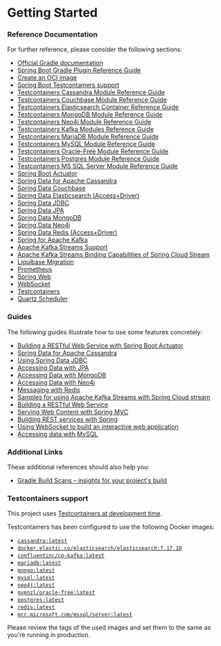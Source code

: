 # Getting Started

### Reference Documentation
For further reference, please consider the following sections:

* [Official Gradle documentation](https://docs.gradle.org)
* [Spring Boot Gradle Plugin Reference Guide](https://docs.spring.io/spring-boot/3.3.3/gradle-plugin)
* [Create an OCI image](https://docs.spring.io/spring-boot/3.3.3/gradle-plugin/packaging-oci-image.html)
* [Spring Boot Testcontainers support](https://docs.spring.io/spring-boot/3.3.3/reference/testing/testcontainers.html#testing.testcontainers)
* [Testcontainers Cassandra Module Reference Guide](https://java.testcontainers.org/modules/databases/cassandra/)
* [Testcontainers Couchbase Module Reference Guide](https://java.testcontainers.org/modules/databases/couchbase/)
* [Testcontainers Elasticsearch Container Reference Guide](https://java.testcontainers.org/modules/elasticsearch/)
* [Testcontainers MongoDB Module Reference Guide](https://java.testcontainers.org/modules/databases/mongodb/)
* [Testcontainers Neo4j Module Reference Guide](https://java.testcontainers.org/modules/databases/neo4j/)
* [Testcontainers Kafka Modules Reference Guide](https://java.testcontainers.org/modules/kafka/)
* [Testcontainers MariaDB Module Reference Guide](https://java.testcontainers.org/modules/databases/mariadb/)
* [Testcontainers MySQL Module Reference Guide](https://java.testcontainers.org/modules/databases/mysql/)
* [Testcontainers Oracle-Free Module Reference Guide](https://java.testcontainers.org/modules/databases/oraclefree/)
* [Testcontainers Postgres Module Reference Guide](https://java.testcontainers.org/modules/databases/postgres/)
* [Testcontainers MS SQL Server Module Reference Guide](https://java.testcontainers.org/modules/databases/mssqlserver/)
* [Spring Boot Actuator](https://docs.spring.io/spring-boot/docs/3.3.3/reference/htmlsingle/index.html#actuator)
* [Spring Data for Apache Cassandra](https://docs.spring.io/spring-boot/docs/3.3.3/reference/htmlsingle/index.html#data.nosql.cassandra)
* [Spring Data Couchbase](https://docs.spring.io/spring-boot/docs/3.3.3/reference/htmlsingle/index.html#data.nosql.couchbase)
* [Spring Data Elasticsearch (Access+Driver)](https://docs.spring.io/spring-boot/docs/3.3.3/reference/htmlsingle/index.html#data.nosql.elasticsearch)
* [Spring Data JDBC](https://docs.spring.io/spring-boot/docs/3.3.3/reference/htmlsingle/index.html#data.sql.jdbc)
* [Spring Data JPA](https://docs.spring.io/spring-boot/docs/3.3.3/reference/htmlsingle/index.html#data.sql.jpa-and-spring-data)
* [Spring Data MongoDB](https://docs.spring.io/spring-boot/docs/3.3.3/reference/htmlsingle/index.html#data.nosql.mongodb)
* [Spring Data Neo4j](https://docs.spring.io/spring-boot/docs/3.3.3/reference/htmlsingle/index.html#data.nosql.neo4j)
* [Spring Data Redis (Access+Driver)](https://docs.spring.io/spring-boot/docs/3.3.3/reference/htmlsingle/index.html#data.nosql.redis)
* [Spring for Apache Kafka](https://docs.spring.io/spring-boot/docs/3.3.3/reference/htmlsingle/index.html#messaging.kafka)
* [Apache Kafka Streams Support](https://docs.spring.io/spring-kafka/docs/current/reference/html/#streams-kafka-streams)
* [Apache Kafka Streams Binding Capabilities of Spring Cloud Stream](https://docs.spring.io/spring-cloud-stream/docs/current/reference/htmlsingle/index.html#_kafka_streams_binding_capabilities_of_spring_cloud_stream)
* [Liquibase Migration](https://docs.spring.io/spring-boot/docs/3.3.3/reference/htmlsingle/index.html#howto.data-initialization.migration-tool.liquibase)
* [Prometheus](https://docs.spring.io/spring-boot/docs/3.3.3/reference/htmlsingle/index.html#actuator.metrics.export.prometheus)
* [Spring Web](https://docs.spring.io/spring-boot/docs/3.3.3/reference/htmlsingle/index.html#web)
* [WebSocket](https://docs.spring.io/spring-boot/docs/3.3.3/reference/htmlsingle/index.html#messaging.websockets)
* [Testcontainers](https://java.testcontainers.org/)
* [Quartz Scheduler](https://docs.spring.io/spring-boot/docs/3.3.3/reference/htmlsingle/index.html#io.quartz)

### Guides
The following guides illustrate how to use some features concretely:

* [Building a RESTful Web Service with Spring Boot Actuator](https://spring.io/guides/gs/actuator-service/)
* [Spring Data for Apache Cassandra](https://spring.io/guides/gs/accessing-data-cassandra/)
* [Using Spring Data JDBC](https://github.com/spring-projects/spring-data-examples/tree/master/jdbc/basics)
* [Accessing Data with JPA](https://spring.io/guides/gs/accessing-data-jpa/)
* [Accessing Data with MongoDB](https://spring.io/guides/gs/accessing-data-mongodb/)
* [Accessing Data with Neo4j](https://spring.io/guides/gs/accessing-data-neo4j/)
* [Messaging with Redis](https://spring.io/guides/gs/messaging-redis/)
* [Samples for using Apache Kafka Streams with Spring Cloud stream](https://github.com/spring-cloud/spring-cloud-stream-samples/tree/master/kafka-streams-samples)
* [Building a RESTful Web Service](https://spring.io/guides/gs/rest-service/)
* [Serving Web Content with Spring MVC](https://spring.io/guides/gs/serving-web-content/)
* [Building REST services with Spring](https://spring.io/guides/tutorials/rest/)
* [Using WebSocket to build an interactive web application](https://spring.io/guides/gs/messaging-stomp-websocket/)
* [Accessing data with MySQL](https://spring.io/guides/gs/accessing-data-mysql/)

### Additional Links
These additional references should also help you:

* [Gradle Build Scans – insights for your project's build](https://scans.gradle.com#gradle)

### Testcontainers support

This project uses [Testcontainers at development time](https://docs.spring.io/spring-boot/3.3.3/reference/features/dev-services.html#features.dev-services.testcontainers).

Testcontainers has been configured to use the following Docker images:

* [`cassandra:latest`](https://hub.docker.com/_/cassandra)
* [`docker.elastic.co/elasticsearch/elasticsearch:7.17.10`](https://www.docker.elastic.co/r/elasticsearch)
* [`confluentinc/cp-kafka:latest`](https://hub.docker.com/r/confluentinc/cp-kafka)
* [`mariadb:latest`](https://hub.docker.com/_/mariadb)
* [`mongo:latest`](https://hub.docker.com/_/mongo)
* [`mysql:latest`](https://hub.docker.com/_/mysql)
* [`neo4j:latest`](https://hub.docker.com/_/neo4j)
* [`gvenzl/oracle-free:latest`](https://hub.docker.com/r/gvenzl/oracle-free)
* [`postgres:latest`](https://hub.docker.com/_/postgres)
* [`redis:latest`](https://hub.docker.com/_/redis)
* [`mcr.microsoft.com/mssql/server:latest`](https://mcr.microsoft.com/en-us/product/mssql/server/about/)

Please review the tags of the used images and set them to the same as you're running in production.

